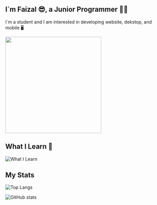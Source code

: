 ## I`m Faizal 😎, a Junior Programmer 🧑‍💻

I`m a student and I am interested in developing website, dekstop, and mobile 🖥️


<img src="https://media.giphy.com/media/L1R1tvI9svkIWwpVYr/giphy.gif" width="300"/>







## What I Learn 🔧
![What I Learn](https://skillicons.dev/icons?i=php,laravel,npm,js,java,html,tailwind,python,mysql)

## My Stats
![Top Langs](https://github-readme-stats.vercel.app/api/top-langs/?username=Andrr008&layout=compact&theme=github_dark)


![GitHub stats](https://github-readme-stats.vercel.app/api?username=Andrr008&show_icons=true&theme=github_dark)





<!--
**Andrr008/Andrr008** is a ✨ _special_ ✨ repository because its `README.md` (this file) appears on your GitHub profile.

Here are some ideas to get you started:

- 🔭 I’m currently working on ...
- 🌱 I’m currently learning ...
- 👯 I’m looking to collaborate on ...
- 🤔 I’m looking for help with ...
- 💬 Ask me about ...
- 📫 How to reach me: ...
- 😄 Pronouns: ...
- ⚡ Fun fact: ...
-->
